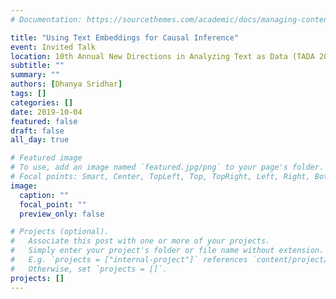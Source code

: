 ```yaml
---
# Documentation: https://sourcethemes.com/academic/docs/managing-content/

title: "Using Text Embeddings for Causal Inference"
event: Invited Talk
location: 10th Annual New Directions in Analyzing Text as Data (TADA 2019)
subtitle: ""
summary: ""
authors: [Dhanya Sridhar]
tags: []
categories: []
date: 2019-10-04
featured: false
draft: false
all_day: true

# Featured image
# To use, add an image named `featured.jpg/png` to your page's folder.
# Focal points: Smart, Center, TopLeft, Top, TopRight, Left, Right, BottomLeft, Bottom, BottomRight.
image:
  caption: ""
  focal_point: ""
  preview_only: false

# Projects (optional).
#   Associate this post with one or more of your projects.
#   Simply enter your project's folder or file name without extension.
#   E.g. `projects = ["internal-project"]` references `content/project/deep-learning/index.md`.
#   Otherwise, set `projects = []`.
projects: []
---
```

